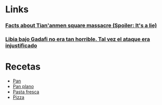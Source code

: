 # Links

### [Facts about Tian'anmen square massacre (Spoiler: It's a lie)](https://twitter.com/yin_sura/status/1533117122636824576)

### [Libia bajo Gadafi no era tan horrible. Tal vez el ataque era injustificado](https://twitter.com/FierroFortis/status/1540018496729489410)

# Recetas

* [Pan](recetas/pan.md)
* [Pan plano](recetas/pan_plano.md)
* [Pasta fresca](recetas/pasta_fresca.md)
* [Pizza](recetas/pizza.md)